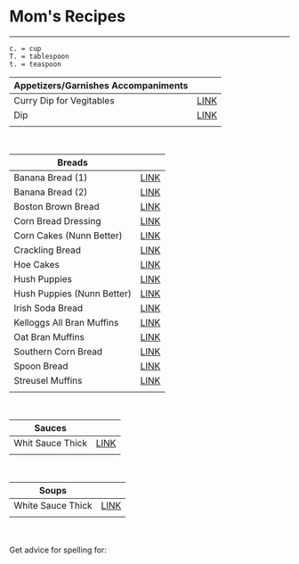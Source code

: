 # Mom's Recipes
<HR>

```
c. = cup
T. = tablespoon
t. = teaspoon
```


|  Appetizers/Garnishes Accompaniments | |
|----------|----------|
| Curry Dip for Vegitables | [LINK](./appetizers_garnishes_accomp/curry_dip_for_vegetables.md) |
| Dip | [LINK](./appetizers_garnishes_accomp/dip.md) |
| | |

<BR>

| Breads | |
|----------|----------|
| Banana Bread (1) | [LINK](./breads/banana_bread_1.md) |
| Banana Bread (2) | [LINK](./breads/banana_bread_2.md) |
| Boston Brown Bread | [LINK](./breads/boston_brown_bread.md) |
| Corn Bread Dressing | [LINK](./breads/corn_bread_dressing.md) |
| Corn Cakes (Nunn Better) | [LINK](./breads/corn_cakes_nunn_better.md) |
| Crackling Bread | [LINK](./breads/crackling_bread.md) |
| Hoe Cakes | [LINK](./breads/hoe_cake.md) |
| Hush Puppies | [LINK](./breads/hush_puppies.md) |
| Hush Puppies (Nunn Better) | [LINK](./breads/hush_puppies_nunn_better.md) |
| Irish Soda Bread| [LINK](./breads/irish_soda_bread.md) |
| Kelloggs All Bran Muffins | [LINK](./breads/kelloggs_all_bran_muffins.md) |
| Oat Bran Muffins | [LINK](./breads/oat_bran_muffins.md) |
| Southern Corn Bread | [LINK](./breads/southern_corn_bread.md) |
| Spoon Bread | [LINK](./breads/spoon_bread.md) |
| Streusel Muffins | [LINK](./breads/streusel_muffins.md) |
| | |

<BR>

| Sauces | |
|----------|----------|
| Whit Sauce Thick | [LINK](./sauces/white_sauce_thick.md) |
| | |

<BR>

| Soups | |
|----------|----------|
| White Sauce Thick | [LINK](./soups/aunt_ellas_chili.md) |
| | |

<BR><BR>
Get advice for spelling for: